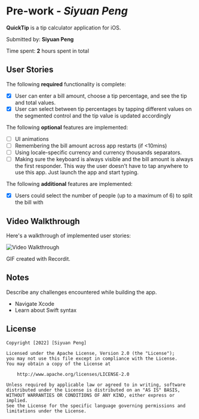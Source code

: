 # Pre-work - *Siyuan Peng*

**QuickTip** is a tip calculator application for iOS.

Submitted by: **Siyuan Peng**

Time spent: **2** hours spent in total

## User Stories

The following **required** functionality is complete:

* [x] User can enter a bill amount, choose a tip percentage, and see the tip and total values.
* [x] User can select between tip percentages by tapping different values on the segmented control and the tip value is updated accordingly

The following **optional** features are implemented:

* [ ] UI animations
* [ ] Remembering the bill amount across app restarts (if <10mins)
* [ ] Using locale-specific currency and currency thousands separators.
* [ ] Making sure the keyboard is always visible and the bill amount is always the first responder. This way the user doesn't have to tap anywhere to use this app. Just launch the app and start typing.

The following **additional** features are implemented:

- [x] Users could select the number of people (up to a maximum of 6) to split the bill with

## Video Walkthrough

Here's a walkthrough of implemented user stories:

<img src='http://g.recordit.co/elIQECjlF7.gif' title='Video Walkthrough' width='' alt='Video Walkthrough' />

GIF created with Recordit.

## Notes

Describe any challenges encountered while building the app.

- Navigate Xcode
- Learn about Swift syntax

## License

    Copyright [2022] [Siyuan Peng]

    Licensed under the Apache License, Version 2.0 (the "License");
    you may not use this file except in compliance with the License.
    You may obtain a copy of the License at

        http://www.apache.org/licenses/LICENSE-2.0

    Unless required by applicable law or agreed to in writing, software
    distributed under the License is distributed on an "AS IS" BASIS,
    WITHOUT WARRANTIES OR CONDITIONS OF ANY KIND, either express or implied.
    See the License for the specific language governing permissions and
    limitations under the License.
